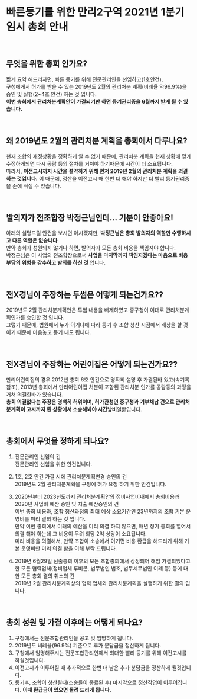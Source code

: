 # 빠른등기를 위한 만리2구역 2021년 1분기 임시 총회 안내
  
<br />
  
## 무엇을 위한 총회 인가요?
짧게 요약 해드리자면, 빠른 등기를 위해 전문관리인을 선임하고(1호안건),  
구청에게서 허가를 받을 수 있는 2019년도 2월의 관리처분 계획(비례율 약96.9%)을 승인 및 실행(2~4호 안건) 하는 것 입니다.  
**이번 총회에서 관리처분계획안이 가결되기만 하면 등기권리증을 6월까지 받게 될 수 있습니다.**  
  
<br />
  
## 왜 2019년도 2월의 관리처분 계획을 총회에서 다루나요?
현재 조합의 재정상황을 정확하게 알 수 없기 때문에, 관리처분 계획을 현재 상황에 맞게 수정하게되면 다시 공람 등의 절차를 거쳐야 하기때문에 시간이 더 소요됩니다.  
따라서, **이전고시까지 시간을 절약하기 위해 먼저 2019년 2월의 관리처분 계획을 의결 하는 것입니다.** 이 때문에, 정산을 이전고시 때 한번 더 해야 하지만 더 빨리 등기권리증을 손에 쥐실 수 있습니다.
  
<br />
  
## 발의자가 전조합장 박정근님인데... 기분이 안좋아요!
아래의 설명드릴 안건을 보시면 아시겠지만, **박정근님은 총회 발의자의 역할만 수행하시고 다른 역할은 없습니다**.    
만약 총회가 성원되지 않거나 하면, 발의자가 모든 총회 비용을 책임져야 합니다.  
박정근님은 이 사업의 전조합장으로써 **사업을 마지막까지 책임지겠다는 마음으로 비용부담의 위험을 감수하고 발의를 하신 것** 입니다.  
  
<br />


## 전X경님이 주장하는 투썸은 어떻게 되는건가요??
2019년도 2월 관리처분계획안은 투썸 내용을 배제하였고 중구청이 이대로 관리처분계획인가를 승인할 것 입니다.  
그렇기 때문에, 법원에서 누가 이기냐에 따라 등기 후 조합 청산 시점에서 배상을 할 것이기 때문에 마음놓고 등기 내도 됩니다.  

<br />


## 전X경님이 주장하는 어린이집은 어떻게 되는건가요??
만리어린이집의 경우 2012년 총회 6호 안건으로 명확히 설명 후 가결된바 있고(속기록 참조), 2013년 총회에서 만리어린이집 처분이 포함된 관리처분 인가를 공람등의 과정을 거쳐 의결한바가 있습니다.  
**총회 의결없다는 주장은 명백히 허위이며, 허가관청인 중구청과 기부채납 건으로 관리처분계획이 고시까지 된 상황에서 소송해봐야 시간낭비**일뿐입니다.

<br />
  
  
## 총회에서 무엇을 정하게 되나요?
1. 전문관리인 선임의 건  
  전문관리인 선임을 위한 안건입니다.  
  
2. 1호, 2호 안건 가결 시에 관리처분계획변경 승인의 건  
  2019년도 2월 관리처분계획을 구청에 허가 요청 하기 위한 안건입니다.  
  
3. 2020년부터 2023년도까지 관리처분계획안의 정비사업비내에서 총회비용과 2020년 사업비 예산 승인 및 지출 예산승인의 건  
  이번 총회 비용과, 조합 청산과정의 최대 예상 소요기간인 23년까지의 조합 기본 운영비를 미리 결의 하는 것 입니다.  
  만약 이번 총회에서 미래의 예산을 미리 의결 하지 않으면, 매년 정기 총회를 열어서 의결 해야 하는데 그 비용이 무려 회당 2억 상당이 소요됩니다.  
  미리 비용을 의결해서, 만약 조합이 소송에서 이기면 비용 환급을 해드리기 위해 기본 운영비만 미리 의결 함을 이해 부탁 드립니다.  
  
4. 2019년 6월29일 선출총회 이후의 모든 조합총회에서 상정되어 해임 가결되었다고 한 모든 협력업체(정비업체 루비콘, 법무법인 법조, 법무세무법인 이레 등) 등에 대한 모든 총회 결의 취소의 건  
  2019년 2월 관리처분계획상의 협력 업체와 관리처분계획을 실행하기 위한 결의 입니다.  
  
<br />
  
## 총회 성원 및 가결 이후에는 어떻게 되나요?
1. 구청에서는 전문조합관리인을 공고 및 임명하게 됩니다.  
2. 2019년도 비례율(96.9%) 기준으로 추가 분담금을 정산하게 됩니다.
3. 구청에서 임명해주시는 전문조합관리인께서 최대한 빨리 등기를 위해 이전고시를 하실것입니다.
4. 이전고시가 이루어질 때 추가적으로 한번 더 남은 추가 분담금을 정산하게 될것입니다.
5. 등기후, 조합이 청산될때(소송들이 종료된 후) 마지막으로 정산작업이 이루어집니다. **이때 환급금이 있으면 돌려 드리게 됩니다.**
